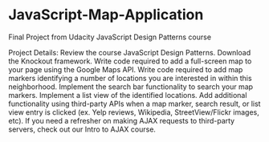 # JavaScript-Map-Application
Final Project from Udacity JavaScript Design Patterns course

Project Details:
Review the course JavaScript Design Patterns.
Download the Knockout framework.
Write code required to add a full-screen map to your page using the Google Maps API.
Write code required to add map markers identifying a number of locations you are interested in within this neighborhood.
Implement the search bar functionality to search your map markers.
Implement a list view of the identified locations.
Add additional functionality using third-party APIs when a map marker, search result, or list view entry is clicked (ex. Yelp reviews, Wikipedia, StreetView/Flickr images, etc). If you need a refresher on making AJAX requests to third-party servers, check out our Intro to AJAX course.
